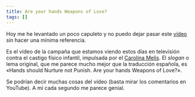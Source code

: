 ```yaml
---
title: Are your hands Weapons of Love?
tags: []
---
```

Hoy me he levantado un poco capuleto y no puedo dejar pasar este [vídeo](http://es.youtube.com/watch?v=NRAcBxJyXyI) sin hacer una mínima referencia.

Es el vídeo de la campaña que estamos viendo estos días en televisión contra el castigo físico infantil, impulsada por el [Carolina Melis](http://www.carolinamelis.com/). El _slogan_ o lema original, que me parece mucho mejor que la traducción española, es «Hands should Nurture not Punish. Are your hands Weapons of Love?».

Se podrían decir muchas cosas del vídeo (basta mirar los comentarios en YouTube). A mí cada segundo me parece genial.

